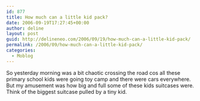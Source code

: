 ```yaml
---
id: 877
title: How much can a little kid pack?
date: 2006-09-19T17:27:45+00:00
author: deline
layout: post
guid: http://delineneo.com/2006/09/19/how-much-can-a-little-kid-pack/
permalink: /2006/09/how-much-can-a-little-kid-pack/
categories:
  - Moblog
---
```

So yesterday morning was a bit chaotic crossing the road cos all these primary school kids were going toy camp and there were cars everywhere. But my amusement was how big and full some of these kids suitcases were. Think of the biggest suitcase pulled by a tiny kid.